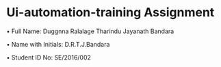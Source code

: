 # Ui-automation-training Assignment

 • Full Name: Duggnna Ralalage Tharindu Jayanath Bandara
 
 • Name with Initials: D.R.T.J.Bandara
 
 • Student ID No: SE/2016/002
